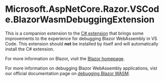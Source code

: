 # Microsoft.AspNetCore.Razor.VSCode.BlazorWasmDebuggingExtension

This is a companion extension to the [C# extension](https://marketplace.visualstudio.com/items?itemName=ms-dotnettools.csharp) that brings some improvements to the experience for debugging Blazor WebAssembly in VS Code. This extension should **not** be installed by itself and will automatically install the C# extension.

For more information on Blazor, visit the [Blazor homepage](https://blazor.net).

For more information on debugging Blazor WebAssembly applications, vist our official documentation page on [debugging Blazor WASM](https://docs.microsoft.com/en-us/aspnet/core/blazor/debug).